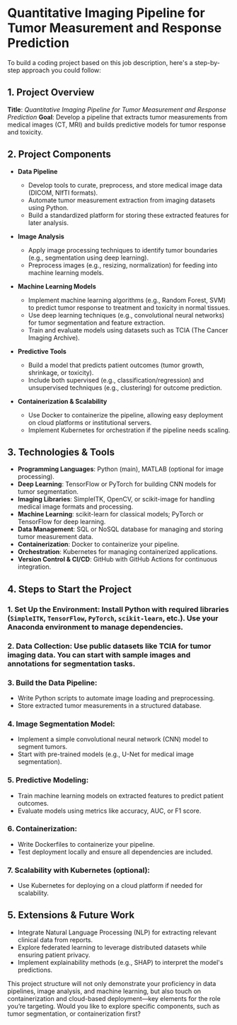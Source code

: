 # Quantitative Imaging Pipeline for Tumor Measurement and Response Prediction

To build a coding project based on this job description, here's a step-by-step approach you could follow:

## 1. **Project Overview**
   **Title**: *Quantitative Imaging Pipeline for Tumor Measurement and Response Prediction*
   **Goal**: Develop a pipeline that extracts tumor measurements from medical images (CT, MRI) and builds predictive models for tumor response and toxicity.

## 2. **Project Components**

- **Data Pipeline**
  - Develop tools to curate, preprocess, and store medical image data (DICOM, NIfTI formats).
  - Automate tumor measurement extraction from imaging datasets using Python.
  - Build a standardized platform for storing these extracted features for later analysis.

- **Image Analysis**
  - Apply image processing techniques to identify tumor boundaries (e.g., segmentation using deep learning).
  - Preprocess images (e.g., resizing, normalization) for feeding into machine learning models.

- **Machine Learning Models**
  - Implement machine learning algorithms (e.g., Random Forest, SVM) to predict tumor response to treatment and toxicity in normal tissues.
  - Use deep learning techniques (e.g., convolutional neural networks) for tumor segmentation and feature extraction.
  - Train and evaluate models using datasets such as TCIA (The Cancer Imaging Archive).

- **Predictive Tools**
  - Build a model that predicts patient outcomes (tumor growth, shrinkage, or toxicity).
  - Include both supervised (e.g., classification/regression) and unsupervised techniques (e.g., clustering) for outcome prediction.

- **Containerization & Scalability**
  - Use Docker to containerize the pipeline, allowing easy deployment on cloud platforms or institutional servers.
  - Implement Kubernetes for orchestration if the pipeline needs scaling.

## 3. **Technologies & Tools**
   - **Programming Languages**: Python (main), MATLAB (optional for image processing).
   - **Deep Learning**: TensorFlow or PyTorch for building CNN models for tumor segmentation.
   - **Imaging Libraries**: SimpleITK, OpenCV, or scikit-image for handling medical image formats and processing.
   - **Machine Learning**: scikit-learn for classical models; PyTorch or TensorFlow for deep learning.
   - **Data Management**: SQL or NoSQL database for managing and storing tumor measurement data.
   - **Containerization**: Docker to containerize your pipeline.
   - **Orchestration**: Kubernetes for managing containerized applications.
   - **Version Control & CI/CD**: GitHub with GitHub Actions for continuous integration.

## 4. **Steps to Start the Project**
###   1. **Set Up the Environment**: Install Python with required libraries (`SimpleITK`, `TensorFlow`, `PyTorch`, `scikit-learn`, etc.). Use your Anaconda environment to manage dependencies.
###   2. **Data Collection**: Use public datasets like TCIA for tumor imaging data. You can start with sample images and annotations for segmentation tasks.
###   3. **Build the Data Pipeline**:
- Write Python scripts to automate image loading and preprocessing.
- Store extracted tumor measurements in a structured database.
###   4. **Image Segmentation Model**:
- Implement a simple convolutional neural network (CNN) model to segment tumors.
- Start with pre-trained models (e.g., U-Net for medical image segmentation).
###   5. **Predictive Modeling**:
- Train machine learning models on extracted features to predict patient outcomes.
- Evaluate models using metrics like accuracy, AUC, or F1 score.
###   6. **Containerization**:
- Write Dockerfiles to containerize your pipeline.
- Test deployment locally and ensure all dependencies are included.
###   7. **Scalability with Kubernetes** (optional):
- Use Kubernetes for deploying on a cloud platform if needed for scalability.

## 5. **Extensions & Future Work**
   - Integrate Natural Language Processing (NLP) for extracting relevant clinical data from reports.
   - Explore federated learning to leverage distributed datasets while ensuring patient privacy.
   - Implement explainability methods (e.g., SHAP) to interpret the model's predictions.

This project structure will not only demonstrate your proficiency in data pipelines, image analysis, and machine learning, but also touch on containerization and cloud-based deployment—key elements for the role you’re targeting. Would you like to explore specific components, such as tumor segmentation, or containerization first?
